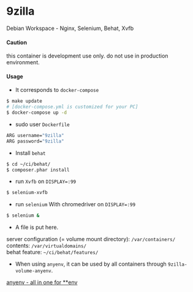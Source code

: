 # 9zilla
Debian Workspace - Nginx, Selenium, Behat, Xvfb

#### Caution
this container is development use only. do not use in production environment.

#### Usage
* It corresponds to `docker-compose`

``` sh
$ make update
# [docker-compose.yml is customized for your PC]
$ docker-compose up -d
```

* sudo user `Dockerfile`

``` sh
ARG username="9zilla"
ARG password="9zilla"
```

* Install `behat`

``` sh
$ cd ~/ci/behat/
$ composer.phar install
```

* run `Xvfb` on `DISPLAY=:99`

``` sh
$ selenium-xvfb
```

* run `selenium` With chromedriver on `DISPLAY=:99`

``` sh
$ selenium &
```

* A file is put here.

server configuration (= volume mount directory): `/var/containers/`  
contents: `/var/virtualdomains/`  
behat feature: `~/ci/behat/features/`  

* When using `anyenv`, it can be used by all containers through `9zilla-volume-anyenv`.

[anyenv - all in one for **env](https://github.com/riywo/anyenv)
